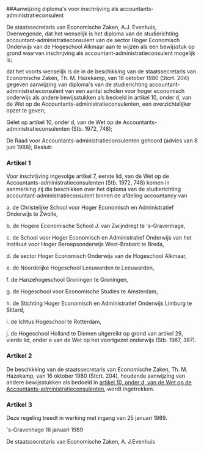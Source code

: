 <meta http-equiv='Content-Type' content='text/html; charset=utf-8' />

##Aanwijzing diploma's voor inschrijving als accountants-administratieconsulent

De staatssecretaris van Economische Zaken, A.J. Evenhuis,  
Overwegende, dat het wenselijk is het diploma van de studierichting accountant-administratieconsulent van de sector Hoger Economisch Onderwijs van de Hogeschool Alkmaar aan te wijzen als een bewijsstuk op grond waarvan inschrijving als accountant-administratieconsulent mogelijk is;

dat het voorts wenselijk is de in de beschikking van de staatssecretaris van Economische Zaken, Th. M. Hazekamp, van 16 oktober 1980 (Stcrt. 204) gegeven aanwijzing van diploma's van de studierichting accountant-administratieconsulent van een aantal scholen voor hoger economisch onderwijs als andere bewijsstukken als bedoeld in artikel 10, onder d, van de Wet op de Accountants-administratieconsulenten, een overzichtelijker opzet te geven;

Gelet op artikel 10, onder d, van de Wet op de Accountants-administratieconsulenten (Stb. 1972, 748);

De Raad voor Accountants-administratieconsulenten gehoord (advies van 8 juni 1988);
Besluit:    

### Artikel  1  

Voor inschrijving ingevolge artikel 7, eerste lid, van de Wet op de Accountants-administratieconsulenten (Stb. 1972, 748) komen in aanmerking zij die beschikken over het diploma van de studierichting accountant-administratieconsulent binnen de afdeling accountancy van 

a. de Christelijke School voor Hoger Economisch en Administratief Onderwijs te Zwolle,  

b. de Hogere Economische School J. van Zwijndregt te 's-Gravenhage,  

c. de School voor Hoger Economisch en Administratief Onderwijs van het Instituut voor Hoger Beroepsonderwijs West-Brabant te Breda,  

d. de sector Hoger Economisch Onderwijs van de Hogeschool Alkmaar,  

e. de Noordelijke Hogeschool Leeuwarden te Leeuwarden,  

f. de Hanzehogeschool Groningen te Groningen,  

g. de Hogeschool voor Economische Studies te Amsterdam,  

h. de Stichting Hoger Economisch en Administratief Onderwijs Limburg te Sittard,  

i. de Ichtus Hogeschool te Rotterdam,  

j. de Hogeschool Holland te Diemen   uitgereikt op grond van artikel 29, vierde lid, onder e van de Wet op het voortgezet onderwijs (Stb. 1967, 387).  

### Artikel  2  

De beschikking van de staatssecretaris van Economische Zaken, Th. M. Hazekamp, van 16 oktober 1980 (Stcrt. 204), houdende aanwijzing van andere bewijsstukken als bedoeld in [artikel 10, onder d, van de Wet op de Accountants-administratieconsulenten](../../../../../../../../wet/wet/op/de/accountants-administratieconsulenten/BWBR0002856/README.md), wordt ingetrokken.  

### Artikel  3  

Deze regeling treedt in werking met ingang van 25 januari 1989.  

's-Gravenhage 
16 januari 1989    

De 
staatssecretaris van Economische Zaken, 
A. J.Evenhuis    
